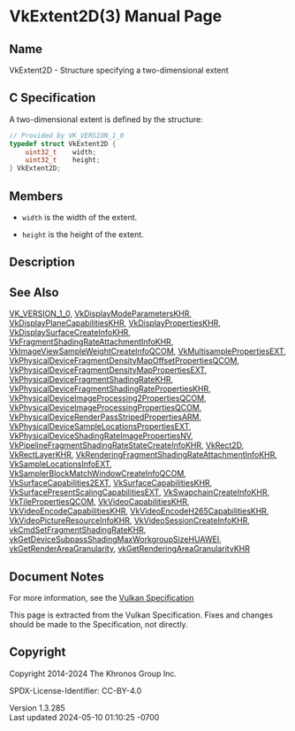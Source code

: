 # VkExtent2D(3) Manual Page

## Name

VkExtent2D - Structure specifying a two-dimensional extent



## <a href="#_c_specification" class="anchor"></a>C Specification

A two-dimensional extent is defined by the structure:

``` c
// Provided by VK_VERSION_1_0
typedef struct VkExtent2D {
    uint32_t    width;
    uint32_t    height;
} VkExtent2D;
```

## <a href="#_members" class="anchor"></a>Members

- `width` is the width of the extent.

- `height` is the height of the extent.

## <a href="#_description" class="anchor"></a>Description

## <a href="#_see_also" class="anchor"></a>See Also

[VK_VERSION_1_0](https://registry.khronos.org/vulkan/specs/1.3-extensions/man/html/VK_VERSION_1_0.html),
[VkDisplayModeParametersKHR](https://registry.khronos.org/vulkan/specs/1.3-extensions/man/html/VkDisplayModeParametersKHR.html),
[VkDisplayPlaneCapabilitiesKHR](https://registry.khronos.org/vulkan/specs/1.3-extensions/man/html/VkDisplayPlaneCapabilitiesKHR.html),
[VkDisplayPropertiesKHR](https://registry.khronos.org/vulkan/specs/1.3-extensions/man/html/VkDisplayPropertiesKHR.html),
[VkDisplaySurfaceCreateInfoKHR](https://registry.khronos.org/vulkan/specs/1.3-extensions/man/html/VkDisplaySurfaceCreateInfoKHR.html),
[VkFragmentShadingRateAttachmentInfoKHR](https://registry.khronos.org/vulkan/specs/1.3-extensions/man/html/VkFragmentShadingRateAttachmentInfoKHR.html),
[VkImageViewSampleWeightCreateInfoQCOM](https://registry.khronos.org/vulkan/specs/1.3-extensions/man/html/VkImageViewSampleWeightCreateInfoQCOM.html),
[VkMultisamplePropertiesEXT](https://registry.khronos.org/vulkan/specs/1.3-extensions/man/html/VkMultisamplePropertiesEXT.html),
[VkPhysicalDeviceFragmentDensityMapOffsetPropertiesQCOM](https://registry.khronos.org/vulkan/specs/1.3-extensions/man/html/VkPhysicalDeviceFragmentDensityMapOffsetPropertiesQCOM.html),
[VkPhysicalDeviceFragmentDensityMapPropertiesEXT](https://registry.khronos.org/vulkan/specs/1.3-extensions/man/html/VkPhysicalDeviceFragmentDensityMapPropertiesEXT.html),
[VkPhysicalDeviceFragmentShadingRateKHR](https://registry.khronos.org/vulkan/specs/1.3-extensions/man/html/VkPhysicalDeviceFragmentShadingRateKHR.html),
[VkPhysicalDeviceFragmentShadingRatePropertiesKHR](https://registry.khronos.org/vulkan/specs/1.3-extensions/man/html/VkPhysicalDeviceFragmentShadingRatePropertiesKHR.html),
[VkPhysicalDeviceImageProcessing2PropertiesQCOM](https://registry.khronos.org/vulkan/specs/1.3-extensions/man/html/VkPhysicalDeviceImageProcessing2PropertiesQCOM.html),
[VkPhysicalDeviceImageProcessingPropertiesQCOM](https://registry.khronos.org/vulkan/specs/1.3-extensions/man/html/VkPhysicalDeviceImageProcessingPropertiesQCOM.html),
[VkPhysicalDeviceRenderPassStripedPropertiesARM](https://registry.khronos.org/vulkan/specs/1.3-extensions/man/html/VkPhysicalDeviceRenderPassStripedPropertiesARM.html),
[VkPhysicalDeviceSampleLocationsPropertiesEXT](https://registry.khronos.org/vulkan/specs/1.3-extensions/man/html/VkPhysicalDeviceSampleLocationsPropertiesEXT.html),
[VkPhysicalDeviceShadingRateImagePropertiesNV](https://registry.khronos.org/vulkan/specs/1.3-extensions/man/html/VkPhysicalDeviceShadingRateImagePropertiesNV.html),
[VkPipelineFragmentShadingRateStateCreateInfoKHR](https://registry.khronos.org/vulkan/specs/1.3-extensions/man/html/VkPipelineFragmentShadingRateStateCreateInfoKHR.html),
[VkRect2D](https://registry.khronos.org/vulkan/specs/1.3-extensions/man/html/VkRect2D.html), [VkRectLayerKHR](https://registry.khronos.org/vulkan/specs/1.3-extensions/man/html/VkRectLayerKHR.html),
[VkRenderingFragmentShadingRateAttachmentInfoKHR](https://registry.khronos.org/vulkan/specs/1.3-extensions/man/html/VkRenderingFragmentShadingRateAttachmentInfoKHR.html),
[VkSampleLocationsInfoEXT](https://registry.khronos.org/vulkan/specs/1.3-extensions/man/html/VkSampleLocationsInfoEXT.html),
[VkSamplerBlockMatchWindowCreateInfoQCOM](https://registry.khronos.org/vulkan/specs/1.3-extensions/man/html/VkSamplerBlockMatchWindowCreateInfoQCOM.html),
[VkSurfaceCapabilities2EXT](https://registry.khronos.org/vulkan/specs/1.3-extensions/man/html/VkSurfaceCapabilities2EXT.html),
[VkSurfaceCapabilitiesKHR](https://registry.khronos.org/vulkan/specs/1.3-extensions/man/html/VkSurfaceCapabilitiesKHR.html),
[VkSurfacePresentScalingCapabilitiesEXT](https://registry.khronos.org/vulkan/specs/1.3-extensions/man/html/VkSurfacePresentScalingCapabilitiesEXT.html),
[VkSwapchainCreateInfoKHR](https://registry.khronos.org/vulkan/specs/1.3-extensions/man/html/VkSwapchainCreateInfoKHR.html),
[VkTilePropertiesQCOM](https://registry.khronos.org/vulkan/specs/1.3-extensions/man/html/VkTilePropertiesQCOM.html),
[VkVideoCapabilitiesKHR](https://registry.khronos.org/vulkan/specs/1.3-extensions/man/html/VkVideoCapabilitiesKHR.html),
[VkVideoEncodeCapabilitiesKHR](https://registry.khronos.org/vulkan/specs/1.3-extensions/man/html/VkVideoEncodeCapabilitiesKHR.html),
[VkVideoEncodeH265CapabilitiesKHR](https://registry.khronos.org/vulkan/specs/1.3-extensions/man/html/VkVideoEncodeH265CapabilitiesKHR.html),
[VkVideoPictureResourceInfoKHR](https://registry.khronos.org/vulkan/specs/1.3-extensions/man/html/VkVideoPictureResourceInfoKHR.html),
[VkVideoSessionCreateInfoKHR](https://registry.khronos.org/vulkan/specs/1.3-extensions/man/html/VkVideoSessionCreateInfoKHR.html),
[vkCmdSetFragmentShadingRateKHR](https://registry.khronos.org/vulkan/specs/1.3-extensions/man/html/vkCmdSetFragmentShadingRateKHR.html),
[vkGetDeviceSubpassShadingMaxWorkgroupSizeHUAWEI](https://registry.khronos.org/vulkan/specs/1.3-extensions/man/html/vkGetDeviceSubpassShadingMaxWorkgroupSizeHUAWEI.html),
[vkGetRenderAreaGranularity](https://registry.khronos.org/vulkan/specs/1.3-extensions/man/html/vkGetRenderAreaGranularity.html),
[vkGetRenderingAreaGranularityKHR](https://registry.khronos.org/vulkan/specs/1.3-extensions/man/html/vkGetRenderingAreaGranularityKHR.html)

## <a href="#_document_notes" class="anchor"></a>Document Notes

For more information, see the <a
href="https://registry.khronos.org/vulkan/specs/1.3-extensions/html/vkspec.html#VkExtent2D"
target="_blank" rel="noopener">Vulkan Specification</a>

This page is extracted from the Vulkan Specification. Fixes and changes
should be made to the Specification, not directly.

## <a href="#_copyright" class="anchor"></a>Copyright

Copyright 2014-2024 The Khronos Group Inc.

SPDX-License-Identifier: CC-BY-4.0

Version 1.3.285  
Last updated 2024-05-10 01:10:25 -0700
